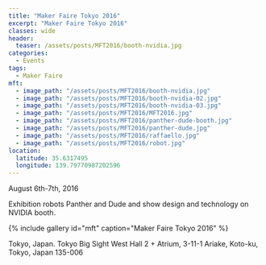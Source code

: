 ```yaml
---
title: "Maker Faire Tokyo 2016"
excerpt: "Maker Faire Tokyo 2016"
classes: wide
header:
  teaser: /assets/posts/MFT2016/booth-nvidia.jpg
categories:
  - Events
tags:
  - Maker Faire
mft:
  - image_path: "/assets/posts/MFT2016/booth-nvidia.jpg"
  - image_path: "/assets/posts/MFT2016/booth-nvidia-02.jpg"
  - image_path: "/assets/posts/MFT2016/booth-nvidia-03.jpg"
  - image_path: "/assets/posts/MFT2016/MFT2016.jpg"
  - image_path: "/assets/posts/MFT2016/panther-dude-booth.jpg"
  - image_path: "/assets/posts/MFT2016/panther-dude.jpg"
  - image_path: "/assets/posts/MFT2016/raffaello.jpg"
  - image_path: "/assets/posts/MFT2016/robot.jpg"
location:
  latitude: 35.6317495
  longitude: 139.79770987202596
---
```


August 6th-7th, 2016

Exhibition robots Panther and Dude and show design and technology on NVIDIA booth.

{% include gallery id="mft" caption="Maker Faire Tokyo 2016" %}

Tokyo, Japan. Tokyo Big Sight West Hall 2 + Atrium, 3-11-1 Ariake, Koto-ku, Tokyo, Japan 135-006

<!--
{% google_map width="100%" zoom="10" %}
-->